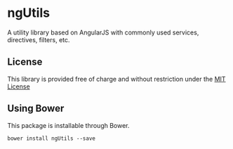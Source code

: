 # ngUtils
A utility library based on AngularJS with commonly used services, directives, filters, etc.

## License
This library is provided free of charge and without restriction under the [MIT License](LICENSE)

## Using Bower
This package is installable through Bower.
```
bower install ngUtils --save
```
